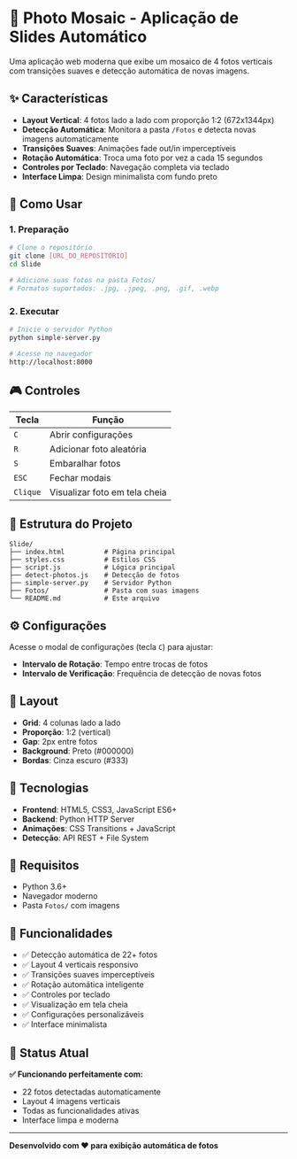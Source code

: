 # 📸 Photo Mosaic - Aplicação de Slides Automático

Uma aplicação web moderna que exibe um mosaico de 4 fotos verticais com transições suaves e detecção automática de novas imagens.

## ✨ Características

- **Layout Vertical**: 4 fotos lado a lado com proporção 1:2 (672x1344px)
- **Detecção Automática**: Monitora a pasta `/Fotos` e detecta novas imagens automaticamente
- **Transições Suaves**: Animações fade out/in imperceptíveis
- **Rotação Automática**: Troca uma foto por vez a cada 15 segundos
- **Controles por Teclado**: Navegação completa via teclado
- **Interface Limpa**: Design minimalista com fundo preto

## 🚀 Como Usar

### 1. Preparação
```bash
# Clone o repositório
git clone [URL_DO_REPOSITORIO]
cd Slide

# Adicione suas fotos na pasta Fotos/
# Formatos suportados: .jpg, .jpeg, .png, .gif, .webp
```

### 2. Executar
```bash
# Inicie o servidor Python
python simple-server.py

# Acesse no navegador
http://localhost:8000
```

## 🎮 Controles

| Tecla | Função |
|-------|--------|
| `C` | Abrir configurações |
| `R` | Adicionar foto aleatória |
| `S` | Embaralhar fotos |
| `ESC` | Fechar modais |
| `Clique` | Visualizar foto em tela cheia |

## 📁 Estrutura do Projeto

```
Slide/
├── index.html          # Página principal
├── styles.css          # Estilos CSS
├── script.js           # Lógica principal
├── detect-photos.js    # Detecção de fotos
├── simple-server.py    # Servidor Python
├── Fotos/              # Pasta com suas imagens
└── README.md           # Este arquivo
```

## ⚙️ Configurações

Acesse o modal de configurações (tecla `C`) para ajustar:
- **Intervalo de Rotação**: Tempo entre trocas de fotos
- **Intervalo de Verificação**: Frequência de detecção de novas fotos

## 🎨 Layout

- **Grid**: 4 colunas lado a lado
- **Proporção**: 1:2 (vertical)
- **Gap**: 2px entre fotos
- **Background**: Preto (#000000)
- **Bordas**: Cinza escuro (#333)

## 🔧 Tecnologias

- **Frontend**: HTML5, CSS3, JavaScript ES6+
- **Backend**: Python HTTP Server
- **Animações**: CSS Transitions + JavaScript
- **Detecção**: API REST + File System

## 📝 Requisitos

- Python 3.6+
- Navegador moderno
- Pasta `Fotos/` com imagens

## 🎯 Funcionalidades

- ✅ Detecção automática de 22+ fotos
- ✅ Layout 4 verticais responsivo
- ✅ Transições suaves imperceptíveis
- ✅ Rotação automática inteligente
- ✅ Controles por teclado
- ✅ Visualização em tela cheia
- ✅ Configurações personalizáveis
- ✅ Interface minimalista

## 🚀 Status Atual

**✅ Funcionando perfeitamente com:**
- 22 fotos detectadas automaticamente
- Layout 4 imagens verticais
- Todas as funcionalidades ativas
- Interface limpa e moderna

---

**Desenvolvido com ❤️ para exibição automática de fotos** 